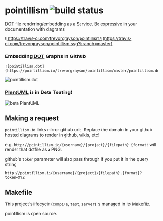 # pointillism ![build status](https://circleci.com/gh/trevorgrayson/pointillism.svg?style=svg)

[DOT](https://en.wikipedia.org/wiki/DOT_(graph_description_language)) file rendering/embedding as a Service.
Be expressive in your documentation with diagrams.

![https://travis-ci.com/trevorgrayson/pointillism/](https://travis-ci.com/trevorgrayson/pointillism.svg?branch=master)


### Embedding [DOT](https://en.wikipedia.org/wiki/DOT_(graph_description_language)) Graphs in Github

```
![pointillism.dot](https://pointillism.io/trevorgrayson/pointillism/master/pointillism.dot.svg)
```

![pointillism.dot](https://pointillism.io/trevorgrayson/pointillism/master/pointillism.dot.svg)


### [PlantUML](https://plantuml.com/) is in Beta Testing!

![beta PlantUML](https://pointillism.io/trevorgrayson/pointillism/blob/master/resources/plant/pointillism.pu.svg)

## Making a request

`pointillism.io` links mirror github urls.  Replace the domain in your github hosted diagrams 
to render in github, wikis, etc!


e.g. `http://pointillism.io/{username}/{project}/{filepath}.{format}` will render that dotfile as a PNG.

github's `token` parameter will also pass through if you put it in the query string

```
http://pointillism.io/{username}/{project}/{filepath}.{format}?token=XYZ
```

## Makefile

This project's lifecycle (`compile`, `test`, `server`) is managed in its [Makefile](https://github.com/trevorgrayson/pointillism/blob/master/Makefile).

pointillism is open source.
